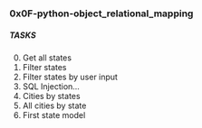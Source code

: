 ### 0x0F-python-object_relational_mapping

##### TASKS
0. Get all states
1. Filter states
2. Filter states by user input
3. SQL Injection...
4. Cities by states
5. All cities by state
6. First state model